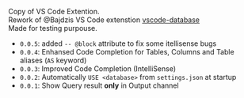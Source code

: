 Copy of VS Code Extention. <br>
Rework of @Bajdzis VS Code extenstion [vscode-database](https://github.com/Bajdzis/vscode-database) <br>
Made for testing purpouse.

- `0.0.5`: added `-- @block` attribute to fix some itellisense bugs
- `0.0.4`: Enhansed Code Completion for Tables, Columns and Table aliases (`AS` keyword)
- `0.0.3`: Improved Code Completion (IntelliSense)
- `0.0.2`: Automatically `USE <database>` from `settings.json` at startup
- `0.0.1`: Show Query result **only** in Output channel